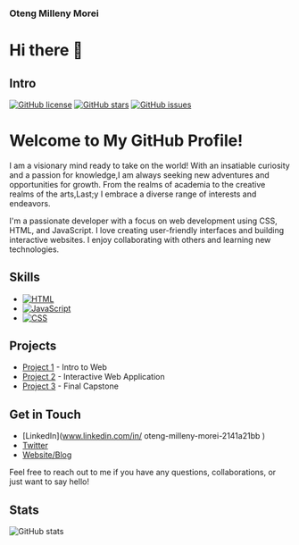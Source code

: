 ### Oteng Milleny Morei

# Hi there 👋

## Intro


[![GitHub license](https://img.shields.io/badge/license-MIT-blue.svg)](LICENSE.md)
[![GitHub stars](https://img.shields.io/github/stars/Oteng29/Oteng-Milleny-Morei.svg)](https://github.com/Oteng29/Oteng-Milleny-Morei/stargazers)
[![GitHub issues](https://img.shields.io/github/issues/Oteng29/Oteng-Milleny-Morei.svg)](https://github.com/Oteng29/Oteng-Milleny-Morei/issues)

# Welcome to My GitHub Profile!

I am a visionary mind ready to take on the world! With an insatiable curiosity and a passion for knowledge,I am always seeking new adventures and opportunities for growth. From the realms of academia to the creative realms of the arts,Last;y I embrace a diverse range of interests and endeavors.

I'm a passionate developer with a focus on web development using CSS, HTML, and JavaScript. I love creating user-friendly interfaces and building interactive websites. I enjoy collaborating with others and learning new technologies.

## Skills

- [![HTML](https://img.shields.io/badge/-HTML-orange?style=flat&logo=html5&logoColor=white)](https://iconscout.com/icon/html5-19)
- [![JavaScript](https://img.shields.io/badge/-JavaScript-yellow?style=flat&logo=javascript&logoColor=white)](https://iconscout.com/icon/javascript-2752148)
- [![CSS](https://img.shields.io/badge/-CSS-blue?style=flat&logo=css3&logoColor=white)](https://iconscout.com/icon/css3-8)

## Projects

- [Project 1]([link-to-project-1](https://github.com/Oteng29/BCL2302_GroupJustin_OtengMorei_ITW.git)) - Intro to Web
- [Project 2]([link-to-project-2](https://github.com/Oteng29/interactive-web-apps.git)) - Interactive Web Application
- [Project 3]([link-to-project-3](https://github.com/Oteng29/OTEMOR906_BCL2302_Justin_OtengMorei_IWA.git)) - Final Capstone


## Get in Touch

- [LinkedIn](www.linkedin.com/in/
oteng-milleny-morei-2141a21bb
)
- [Twitter](link-to-twitter)
- [Website/Blog](link-to-website)

Feel free to reach out to me if you have any questions, collaborations, or just want to say hello!

## Stats

![GitHub stats](https://github-readme-stats.vercel.app/api?username=Oteng29&show_icons=true)

